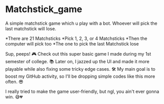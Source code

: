 # Matchstick_game
A simple matchstick game which u play with a bot. Whoever will pick the last matchstick will lose.

*There are 21 Matchsticks
*Pick 1, 2, 3, or 4 Matchsticks
*Then the computer will pick too
*The one to pick the last Matchstick lose


Sup, peeps! 🎮 Check out this super basic game I made during my 1st semester of college. 📚 Later on, I jazzed up the UI and made it more playable while also fixing some tricky edge cases. 🛠️ My main goal is to boost my GitHub activity, so I'll be dropping simple codes like this more often. 😎

I really tried to make the game user-friendly, but ngl, you ain't ever gonna win. 😅💔
